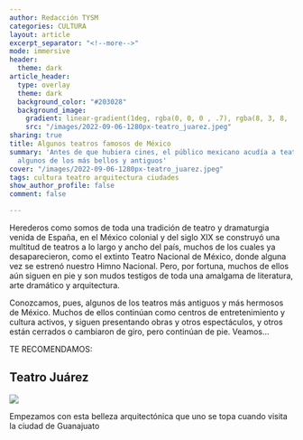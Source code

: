 ```yaml
---
author: Redacción TYSM
categories: CULTURA
layout: article
excerpt_separator: "<!--more-->"
mode: immersive
header:
  theme: dark
article_header:
  type: overlay
  theme: dark
  background_color: "#203028"
  background_image:
    gradient: linear-gradient(1deg, rgba(0, 0, 0 , .7), rgba(8, 3, 8, .9))
    src: "/images/2022-09-06-1280px-teatro_juarez.jpeg"
sharing: true
title: Algunos teatros famosos de México
summary: 'Antes de que hubiera cines, el público mexicano acudía a teatros: conoce
  algunos de los más bellos y antiguos'
cover: "/images/2022-09-06-1280px-teatro_juarez.jpeg"
tags: cultura teatro arquitectura ciudades
show_author_profile: false
comment: false

---
```

Herederos como somos de toda una tradición de teatro y dramaturgia venida de España, en el México colonial y del siglo XIX se construyó una multitud de teatros a lo largo y ancho del país, muchos de los cuales ya desaparecieron, como el extinto Teatro Nacional de México, donde alguna vez  se estrenó nuestro Himno Nacional. Pero, por fortuna, muchos de ellos aún siguen en pie y son mudos testigos de toda una amalgama de literatura, arte dramático y arquitectura.

Conozcamos, pues, algunos de los teatros más antiguos y más hermosos de México. Muchos de ellos continúan como centros de entretenimiento y cultura activos, y siguen presentando obras y otros espectáculos, y otros están cerrados o cambiaron de giro, pero continúan de pie. Veamos…

TE RECOMENDAMOS:

## Teatro Juárez

![](https://upload.wikimedia.org/wikipedia/commons/thumb/f/ff/Teatro_Juarez_-_panoramio.jpg/1024px-Teatro_Juarez_-_panoramio.jpg)

Empezamos con esta belleza arquitectónica que uno se topa cuando visita la ciudad de Guanajuato